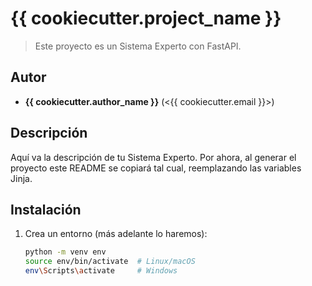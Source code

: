 # {{ cookiecutter.project_name }}

> Este proyecto es un Sistema Experto con FastAPI.

## Autor

- **{{ cookiecutter.author_name }}** (<{{ cookiecutter.email }}>)

## Descripción

Aquí va la descripción de tu Sistema Experto. Por ahora, al generar el proyecto este README se copiará tal cual, reemplazando las variables Jinja.

## Instalación

1. Crea un entorno (más adelante lo haremos):
   ```bash
   python -m venv env
   source env/bin/activate  # Linux/macOS
   env\Scripts\activate     # Windows
